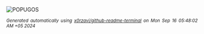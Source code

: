 <div align="justify">
<picture>
    <source media="(prefers-color-scheme: dark)" srcset="https://i.ibb.co/Bj97wKq/output-gif.gif">
    <source media="(prefers-color-scheme: light)" srcset="https://i.ibb.co/Bj97wKq/output-gif.gif">
    <img alt="POPUGOS" src="https://i.ibb.co/Bj97wKq/output-gif.gif">
</picture>

<sub><i>Generated automatically using [x0rzavi/github-readme-terminal](https://github.com/x0rzavi/github-readme-terminal) on Mon Sep 16 05:48:02 AM +05 2024</i></sub>
</div>